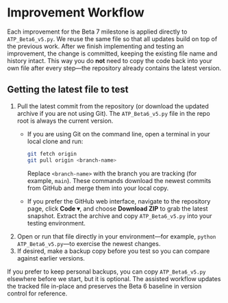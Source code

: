 # Improvement Workflow

Each improvement for the Beta 7 milestone is applied directly to `ATP_Beta6_v5.py`. We reuse the same file so that all updates build on top of the previous work. After we finish implementing and testing an improvement, the change is committed, keeping the existing file name and history intact. This way you do **not** need to copy the code back into your own file after every step—the repository already contains the latest version.

## Getting the latest file to test

1. Pull the latest commit from the repository (or download the updated archive if you are not using Git). The `ATP_Beta6_v5.py` file in the repo root is always the current version.
   - If you are using Git on the command line, open a terminal in your local clone and run:

     ```bash
     git fetch origin
     git pull origin <branch-name>
     ```

     Replace `<branch-name>` with the branch you are tracking (for example, `main`). These commands download the newest commits from GitHub and merge them into your local copy.
   - If you prefer the GitHub web interface, navigate to the repository page, click **Code ▾**, and choose **Download ZIP** to grab the latest snapshot. Extract the archive and copy `ATP_Beta6_v5.py` into your testing environment.
2. Open or run that file directly in your environment—for example, `python ATP_Beta6_v5.py`—to exercise the newest changes.
3. If desired, make a backup copy before you test so you can compare against earlier versions.

If you prefer to keep personal backups, you can copy `ATP_Beta6_v5.py` elsewhere before we start, but it is optional. The assisted workflow updates the tracked file in-place and preserves the Beta 6 baseline in version control for reference.

